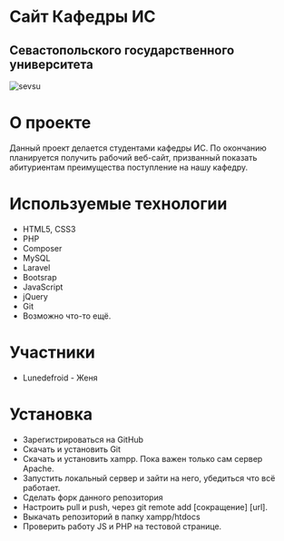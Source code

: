 # Сайт Кафедры ИС
## Севастопольского государственного университета
![sevsu](https://www.sevsu.ru/images/univer/logo2_5.png)
# О проекте
Данный проект делается студентами кафедры ИС. По окончанию планируется получить рабочий веб-сайт, призванный показать абитуриентам преимущества поступление на нашу кафедру.

# Используемые технологии
- HTML5, CSS3
- PHP
- Composer
- MySQL
- Laravel
- Bootsrap
- JavaScript
- jQuery
- Git
- Возможно что-то ещё.

# Участники
- Lunedefroid - Женя

# Установка
- Зарегистрироваться на GitHub
- Скачать и установить Git
- Скачать и установить xampp. Пока важен только сам сервер Apache.
- Запустить локальный сервер и зайти на него, убедиться что всё работает.
- Сделать форк данного репозитория
- Настроить pull и push, через git remote add [сокращение] [url].
- Выкачать репозиторий в папку xampp/htdocs
- Проверить работу JS и PHP на тестовой странице.
